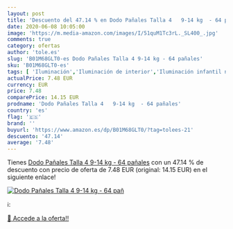 ```yaml
---
layout: post
title: 'Descuento del 47.14 % en Dodo Pañales Talla 4   9-14 kg  - 64 pañ'
date: 2020-06-08 10:05:00
image: 'https://m.media-amazon.com/images/I/51quM1Tc3rL._SL400_.jpg'
comments: true
category: ofertas
author: 'tole.es'
slug: 'B01M68GLT0-es Dodo Pañales Talla 4 9-14 kg - 64 pañales'
sku: 'B01M68GLT0-es'
tags: [ 'Iluminación','Iluminación de interior','Iluminación infantil nocturna','Lámparas e iluminación infantil','pañales', ]
actualPrice: 7.48 EUR
currency: EUR
price: 7.48
comparePrice: 14.15 EUR
prodname: 'Dodo Pañales Talla 4   9-14 kg  - 64 pañales'
country: 'es'
flag: '🇪🇸'
brand: ''
buyurl: 'https://www.amazon.es/dp/B01M68GLT0/?tag=tolees-21'
descuento: '47.14'
average: '7.48'
---
```


Tienes [Dodo Pañales Talla 4   9-14 kg  - 64 pañales](https://www.amazon.es/dp/B01M68GLT0/?tag=tolees-21) con un 47.14 % de descuento con precio de oferta de 7.48 EUR (original: 14.15 EUR) en el siguiente enlace!

[![Dodo Pañales Talla 4   9-14 kg  - 64 pañ](https://m.media-amazon.com/images/I/51quM1Tc3rL._SL400_.jpg)](https://www.amazon.es/dp/B01M68GLT0/?tag=tolees-21)

ℹ️:


[🛒 Accede a la oferta!!](https://www.amazon.es/dp/B01M68GLT0/?tag=tolees-21)
